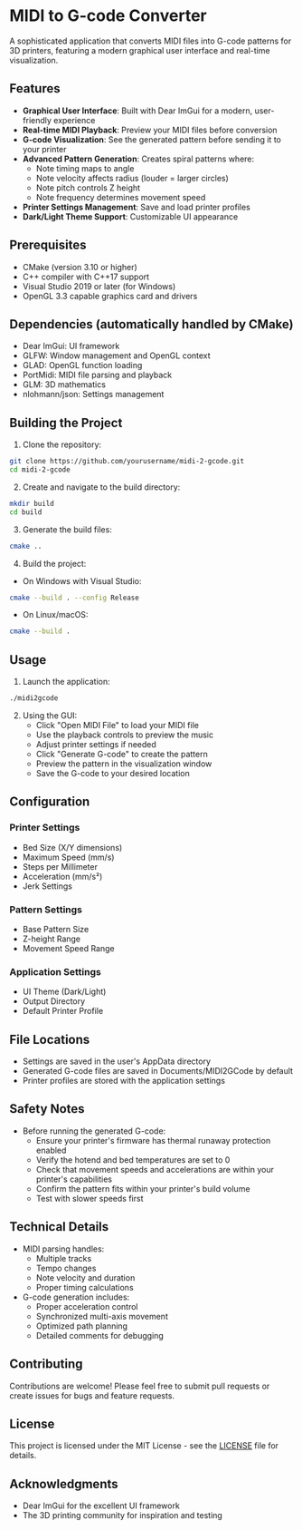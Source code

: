 # MIDI to G-code Converter

A sophisticated application that converts MIDI files into G-code patterns for 3D printers, featuring a modern graphical user interface and real-time visualization.

## Features

- **Graphical User Interface**: Built with Dear ImGui for a modern, user-friendly experience
- **Real-time MIDI Playback**: Preview your MIDI files before conversion
- **G-code Visualization**: See the generated pattern before sending it to your printer
- **Advanced Pattern Generation**: Creates spiral patterns where:
  - Note timing maps to angle
  - Note velocity affects radius (louder = larger circles)
  - Note pitch controls Z height
  - Note frequency determines movement speed
- **Printer Settings Management**: Save and load printer profiles
- **Dark/Light Theme Support**: Customizable UI appearance

## Prerequisites

- CMake (version 3.10 or higher)
- C++ compiler with C++17 support
- Visual Studio 2019 or later (for Windows)
- OpenGL 3.3 capable graphics card and drivers

## Dependencies (automatically handled by CMake)

- Dear ImGui: UI framework
- GLFW: Window management and OpenGL context
- GLAD: OpenGL function loading
- PortMidi: MIDI file parsing and playback
- GLM: 3D mathematics
- nlohmann/json: Settings management

## Building the Project

1. Clone the repository:
```bash
git clone https://github.com/yourusername/midi-2-gcode.git
cd midi-2-gcode
```

2. Create and navigate to the build directory:
```bash
mkdir build
cd build
```

3. Generate the build files:
```bash
cmake ..
```

4. Build the project:
- On Windows with Visual Studio:
```bash
cmake --build . --config Release
```
- On Linux/macOS:
```bash
cmake --build .
```

## Usage

1. Launch the application:
```bash
./midi2gcode
```

2. Using the GUI:
   - Click "Open MIDI File" to load your MIDI file
   - Use the playback controls to preview the music
   - Adjust printer settings if needed
   - Click "Generate G-code" to create the pattern
   - Preview the pattern in the visualization window
   - Save the G-code to your desired location

## Configuration

### Printer Settings
- Bed Size (X/Y dimensions)
- Maximum Speed (mm/s)
- Steps per Millimeter
- Acceleration (mm/s²)
- Jerk Settings

### Pattern Settings
- Base Pattern Size
- Z-height Range
- Movement Speed Range

### Application Settings
- UI Theme (Dark/Light)
- Output Directory
- Default Printer Profile

## File Locations

- Settings are saved in the user's AppData directory
- Generated G-code files are saved in Documents/MIDI2GCode by default
- Printer profiles are stored with the application settings

## Safety Notes

- Before running the generated G-code:
  - Ensure your printer's firmware has thermal runaway protection enabled
  - Verify the hotend and bed temperatures are set to 0
  - Check that movement speeds and accelerations are within your printer's capabilities
  - Confirm the pattern fits within your printer's build volume
  - Test with slower speeds first

## Technical Details

- MIDI parsing handles:
  - Multiple tracks
  - Tempo changes
  - Note velocity and duration
  - Proper timing calculations
- G-code generation includes:
  - Proper acceleration control
  - Synchronized multi-axis movement
  - Optimized path planning
  - Detailed comments for debugging

## Contributing

Contributions are welcome! Please feel free to submit pull requests or create issues for bugs and feature requests.

## License

This project is licensed under the MIT License - see the [LICENSE](LICENSE) file for details.

## Acknowledgments

- Dear ImGui for the excellent UI framework
- The 3D printing community for inspiration and testing

